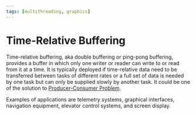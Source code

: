 ```yaml
---
tags: [multithreading, graphics]
---
```


# Time-Relative Buffering

Time-relative buffering, aka double buffering or ping-pong buffering, provides a
buffer in which only one writer or reader can write to or read from it at a
time. It is typically deployed if time-relative data need to be transferred
between tasks of different rates or a full set of data is needed by one task but
can only be supplied slowly by another task. It could be one of the solution to
[Producer-Consumer Problem](202201301240.md).

Examples of applications are telemetry systems, graphical interfaces, navigation
equipment, elevator control systems, and screen display.
